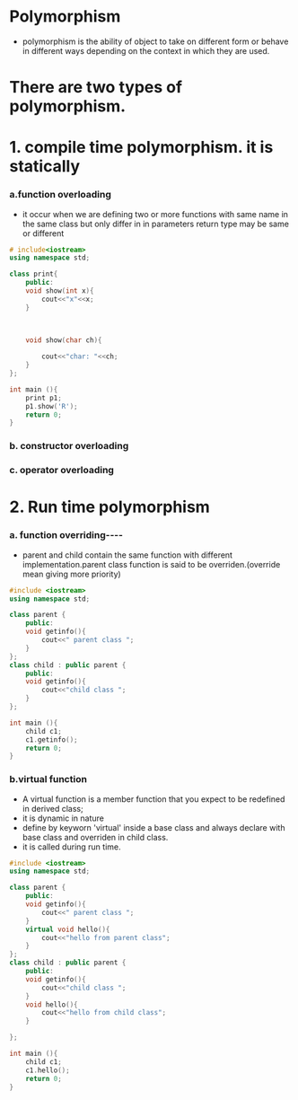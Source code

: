 # Polymorphism
* polymorphism is the ability of object to take on different form or behave in different
ways depending on the context in which they are used.

# There are two types of polymorphism.

# 1. compile time polymorphism. it is statically


### a.function overloading
* it occur when we are defining two or more functions with same name in the same class but only differ in 
in parameters return type may be same or different 

```cpp
# include<iostream>
using namespace std;

class print{
    public:
    void show(int x){
        cout<<"x"<<x;
    }


   
    void show(char ch){
        
        cout<<"char: "<<ch;
    }
};

int main (){
    print p1;
    p1.show('R');
    return 0;
}
```
### b. constructor overloading
### c. operator overloading


# 2. Run time polymorphism

### a. function overriding----
* parent and child contain the same function with different implementation.parent class function is  said to be overriden.(override mean giving more priority)
```cpp
#include <iostream>
using namespace std;

class parent {
    public:
    void getinfo(){
        cout<<" parent class ";
    }
};
class child : public parent {
    public:
    void getinfo(){
        cout<<"child class ";
    }
};

int main (){
    child c1;
    c1.getinfo();
    return 0;
}
```
### b.virtual function
* A virtual function is a member function that you expect to be redefined in derived class;
* it is dynamic in nature 
* define by keyworn 'virtual' inside a base class and always declare with base class and overriden in child class.
* it is called during run time.
```cpp
#include <iostream>
using namespace std;

class parent {
    public:
    void getinfo(){
        cout<<" parent class ";
    }
    virtual void hello(){
        cout<<"hello from parent class";
    }
};
class child : public parent {
    public:
    void getinfo(){
        cout<<"child class ";
    }
    void hello(){
        cout<<"hello from child class";
    }

};

int main (){
    child c1;
    c1.hello();
    return 0;
}
